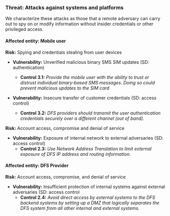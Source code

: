 ### Threat: Attacks against systems and platforms
We characterize these attacks as those that a remote adversary can carry out to spy on or modify information without insider credentials or other privileged access.

#### Affected entity: Mobile user

**Risk:** Spying and credentials stealing from user devices 

* **Vulnerability:** Unverified malicious binary SMS SIM updates (SD: authentication)
    * **Control 3.1:** _Provide the mobile user with the ability to trust or distrust individual binary-based SMS messages. Doing so could prevent malicious updates to the SIM card_

* **Vulnerability:** Insecure transfer of customer credentials (SD: access control)

    * **Control 3.2:** _DFS providers should transmit the user authentication credentials securely over a different channel (out of band)._

**Risk:** Account access, compromise and denial of service 

* **Vulnerability:** Exposure of internal network to external adversaries (SD: access control)
    * **Control 2.3:** _Use Network Address Translation to limit external exposure of DFS IP address and routing information._

#### Affected entity: DFS Provider
**Risk:**  Account access, compromise, and denial of service 
* **Vulnerability:** Insufficient protection of internal systems against external adversaries (SD: access control
    * **Control 2.4:** _Avoid direct access by external systems to the DFS backend systems by setting up a DMZ that logically separates the DFS system from all other internal and external systems._
